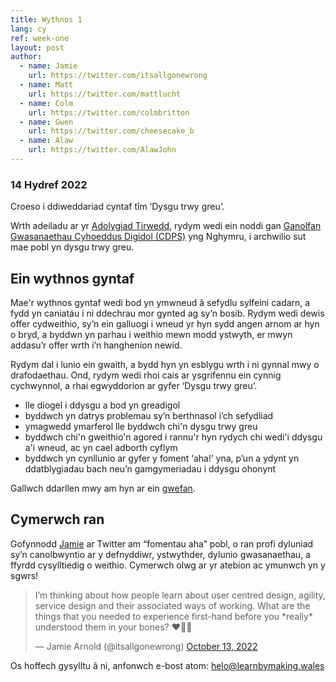 ```yaml
---
title: Wythnos 1
lang: cy
ref: week-one
layout: post
author:
  - name: Jamie
    url: https://twitter.com/itsallgonewrong
  - name: Matt
    url: https://twitter.com/mattlucht
  - name: Colm
    url: https://twitter.com/colmbritton
  - name: Gwen
    url: https://twitter.com/cheesecake_b
  - name: Alaw
    url: https://twitter.com/AlawJohn
---
```


### 14 Hydref 2022

Croeso i ddiweddariad cyntaf tîm ‘Dysgu trwy greu’. 

Wrth adeiladu ar yr [Adolygiad Tirwedd](https://digitalpublicservices.gov.wales/our-work/completed-projects/digital-landscape-review/), rydym wedi ein noddi gan [Ganolfan Gwasanaethau Cyhoeddus Digidol (CDPS)](https://gwasanaethaucyhoeddusdigidol.llyw.cymru/?_gl=1*1cktk80*_ga*MTIyODIzMDg1Mi4xNjYyOTg5OTUy*_ga_HKYTNYNSKE*MTY2NjAxNDkxNC4yNi4xLjE2NjYwMTQ5MTQuMC4wLjA.) yng Nghymru, i archwilio sut mae pobl yn dysgu trwy greu. 

## Ein wythnos gyntaf

Mae'r wythnos gyntaf wedi bod yn ymwneud â sefydlu sylfeini cadarn, a fydd yn caniatáu i ni ddechrau mor gynted ag sy’n bosib. Rydym wedi dewis offer cydweithio, sy’n ein galluogi i wneud yr hyn sydd angen arnom ar hyn o bryd, a byddwn yn parhau i weithio mewn modd ystwyth, er mwyn addasu’r offer wrth i’n hanghenion newid. 

Rydym dal i lunio ein gwaith, a bydd hyn yn esblygu wrth i ni gynnal mwy o drafodaethau. Ond, rydym wedi rhoi cais ar ysgrifennu ein cynnig cychwynnol, a rhai egwyddorion ar gyfer ‘Dysgu trwy greu’. 

* lle diogel i ddysgu a bod yn greadigol
* byddwch yn datrys problemau sy’n berthnasol i’ch sefydliad
* ymagwedd ymarferol lle byddwch chi'n dysgu trwy greu
* byddwch chi'n gweithio'n agored i rannu'r hyn rydych chi wedi'i ddysgu a'i wneud, ac yn cael adborth cyflym
* byddwch yn cynllunio ar gyfer y foment ‘aha!’ yna, p’un a ydynt yn ddatblygiadau bach neu’n gamgymeriadau i ddysgu ohonynt


Gallwch ddarllen mwy am hyn ar ein [gwefan](https://learnbymaking.wales).

## Cymerwch ran

Gofynnodd [Jamie](https://twitter.com/itsallgonewrong) ar Twitter am “fomentau aha” pobl, o ran profi dyluniad sy’n canolbwyntio ar y defnyddiwr, ystwythder, dylunio gwasanaethau, a ffyrdd cysylltiedig o weithio. Cymerwch olwg ar yr atebion ac ymunwch yn y sgwrs! 

<blockquote class="twitter-tweet"><p lang="en" dir="ltr">I’m thinking about how people learn about user centred design, agility, service design and their associated ways of working. What are the things that you needed to experience first-hand before you *really* understood them in your bones? ❤️🦴🙏</p>&mdash; Jamie Arnold (@itsallgonewrong) <a href="https://twitter.com/itsallgonewrong/status/1580493265769402371?ref_src=twsrc%5Etfw">October 13, 2022</a></blockquote> <script async src="https://platform.twitter.com/widgets.js" charset="utf-8"></script>

Os hoffech gysylltu â ni, anfonwch e-bost atom: [helo@learnbymaking.wales](mailto:helo@learnbymaking.wales)

